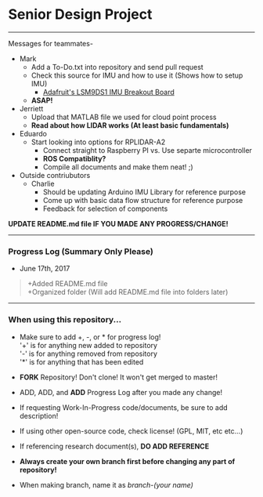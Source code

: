 # Senior Design Project
---
Messages for teammates-

* Mark  
  * Add a To-Do.txt into repository and send pull request 
  * Check this source for IMU and how to use it (Shows how to setup IMU)  
    * [Adafruit's LSM9DS1 IMU Breakout Board](https://learn.adafruit.com/adafruit-lsm9ds1-accelerometer-plus-gyro-plus-magnetometer-9-dof-breakout/overview)
  * __ASAP!__
* Jerriett  
  * Upload that MATLAB file we used for cloud point process
  * __Read about how LIDAR works (At least basic fundamentals)__
* Eduardo
  * Start looking into options for RPLIDAR-A2
    * Connect straight to Raspberry PI vs. Use separte microcontroller
    * __ROS Compatiblity?__
    * Compile all documents and make them neat! ;)
* Outside contriubutors
  * Charlie
    * Should be updating Arduino IMU Library for reference purpose
    * Come up with basic data flow structure for reference purpose
    * Feedback for selection of components

__UPDATE README.md file IF YOU MADE ANY PROGRESS/CHANGE!__

---
### Progress Log (Summary Only Please)
* June 17th, 2017  
> +Added README.md file  
> +Organized folder (Will add README.md file into folders later)
---
### When using this repository... 
* Make sure to add +, -, or * for progress log!  
'+' is for anything new added to repository  
'-' is for anything removed from repository  
'*' is for anything that has been edited

* __FORK__ Repository! Don't clone! It won't get merged to master!
* ADD, ADD, and __ADD__ Progress Log after you made any change!
* If requesting Work-In-Progress code/documents, be sure to add description!
* If using other open-source code, check license! (GPL, MIT, etc etc...)
* If referencing research document(s), __DO ADD REFERENCE__
* __Always create your own branch first before changing any part of repository!__
* When making branch, name it as _branch-(your name)_
